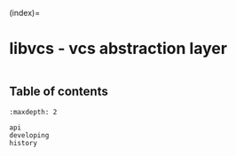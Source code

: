 (index)=

# libvcs - vcs abstraction layer

```{include} ../README.md

```

## Table of contents

```{toctree}
:maxdepth: 2

api
developing
history

```
